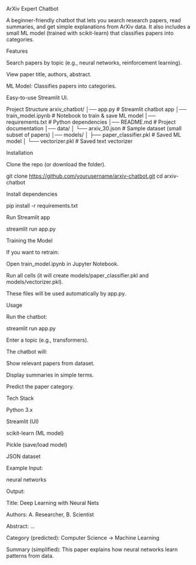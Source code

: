 ArXiv Expert Chatbot

A beginner-friendly chatbot that lets you search research papers, read summaries, and get simple explanations from ArXiv data.
It also includes a small ML model (trained with scikit-learn) that classifies papers into categories.

Features

Search papers by topic (e.g., neural networks, reinforcement learning).

View paper title, authors, abstract.

ML Model: Classifies papers into categories.

Easy-to-use Streamlit UI.

Project Structure
arxiv_chatbot/
│── app.py                # Streamlit chatbot app
│── train_model.ipynb     # Notebook to train & save ML model
│── requirements.txt      # Python dependencies
│── README.md             # Project documentation
│── data/
│   └── arxiv_30.json     # Sample dataset (small subset of papers)
│── models/
│   ├── paper_classifier.pkl   # Saved ML model
│   └── vectorizer.pkl         # Saved text vectorizer

Installation

Clone the repo (or download the folder).

git clone https://github.com/yourusername/arxiv-chatbot.git
cd arxiv-chatbot


Install dependencies

pip install -r requirements.txt


Run Streamlit app

streamlit run app.py

Training the Model

If you want to retrain:

Open train_model.ipynb in Jupyter Notebook.

Run all cells (it will create models/paper_classifier.pkl and models/vectorizer.pkl).

These files will be used automatically by app.py.

Usage

Run the chatbot:

streamlit run app.py


Enter a topic (e.g., transformers).

The chatbot will:

Show relevant papers from dataset.

Display summaries in simple terms.

Predict the paper category.

Tech Stack

Python 3.x

Streamlit (UI)

scikit-learn (ML model)

Pickle (save/load model)

JSON dataset

Example
Input:

neural networks


Output:

Title: Deep Learning with Neural Nets

Authors: A. Researcher, B. Scientist

Abstract: ...

Category (predicted): Computer Science → Machine Learning

Summary (simplified): This paper explains how neural networks learn patterns from data.